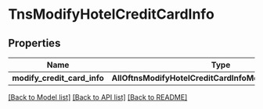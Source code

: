 # TnsModifyHotelCreditCardInfo

## Properties
Name | Type | Description | Notes
------------ | ------------- | ------------- | -------------
**modify_credit_card_info** | **AllOftnsModifyHotelCreditCardInfoModifyCreditCardInfo** |  | 

[[Back to Model list]](../README.md#documentation-for-models) [[Back to API list]](../README.md#documentation-for-api-endpoints) [[Back to README]](../README.md)

